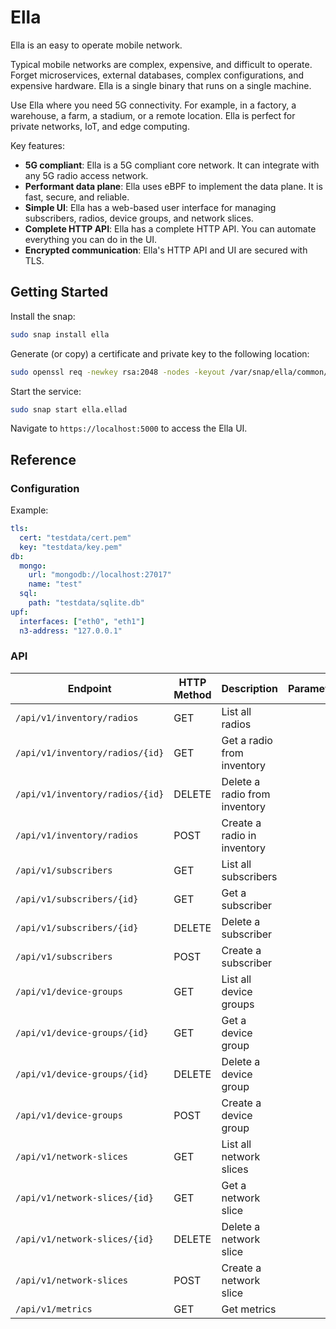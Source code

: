 # Ella

Ella is an easy to operate mobile network.

Typical mobile networks are complex, expensive, and difficult to operate. Forget microservices, external databases, complex configurations, and expensive hardware. Ella is a single binary that runs on a single machine.

Use Ella where you need 5G connectivity. For example, in a factory, a warehouse, a farm, a stadium, or a remote location. Ella is perfect for private networks, IoT, and edge computing.

Key features:
* **5G compliant**: Ella is a 5G compliant core network. It can integrate with any 5G radio access network.
* **Performant data plane**: Ella uses eBPF to implement the data plane. It is fast, secure, and reliable.
* **Simple UI**: Ella has a web-based user interface for managing subscribers, radios, device groups, and network slices.
* **Complete HTTP API**: Ella has a complete HTTP API. You can automate everything you can do in the UI.
* **Encrypted communication**: Ella's HTTP API and UI are secured with TLS.

## Getting Started

Install the snap:

```bash
sudo snap install ella
```

Generate (or copy) a certificate and private key to the following location:
```bash
sudo openssl req -newkey rsa:2048 -nodes -keyout /var/snap/ella/common/key.pem -x509 -days 1 -out /var/snap/ella/common/cert.pem -subj "/CN=example.com"
```

Start the service:
```bash
sudo snap start ella.ellad
```

Navigate to `https://localhost:5000` to access the Ella UI.

## Reference

### Configuration

Example:

```yaml
tls:
  cert: "testdata/cert.pem"
  key: "testdata/key.pem"
db:
  mongo:
    url: "mongodb://localhost:27017"
    name: "test"
  sql:
    path: "testdata/sqlite.db"
upf:
  interfaces: ["eth0", "eth1"]
  n3-address: "127.0.0.1"
```

### API

| Endpoint                        | HTTP Method | Description                   | Parameters |
| ------------------------------- | ----------- | ----------------------------- | ---------- |
| `/api/v1/inventory/radios`      | GET         | List all radios               |            |
| `/api/v1/inventory/radios/{id}` | GET         | Get a radio from inventory    |            |
| `/api/v1/inventory/radios/{id}` | DELETE      | Delete a radio from inventory |            |
| `/api/v1/inventory/radios`      | POST        | Create a radio in inventory   |            |
| `/api/v1/subscribers`           | GET         | List all subscribers          |            |
| `/api/v1/subscribers/{id}`      | GET         | Get a subscriber              |            |
| `/api/v1/subscribers/{id}`      | DELETE      | Delete a subscriber           |            |
| `/api/v1/subscribers`           | POST        | Create a subscriber           |            |
| `/api/v1/device-groups`         | GET         | List all device groups        |            |
| `/api/v1/device-groups/{id}`    | GET         | Get a device group            |            |
| `/api/v1/device-groups/{id}`    | DELETE      | Delete a device group         |            |
| `/api/v1/device-groups`         | POST        | Create a device group         |            |
| `/api/v1/network-slices`        | GET         | List all network slices       |            |
| `/api/v1/network-slices/{id}`   | GET         | Get a network slice           |            |
| `/api/v1/network-slices/{id}`   | DELETE      | Delete a network slice        |            |
| `/api/v1/network-slices`        | POST        | Create a network slice        |            |
| `/api/v1/metrics`               | GET         | Get metrics                   |            |
